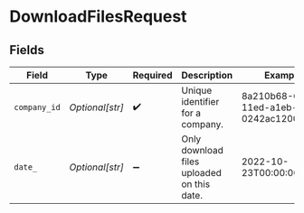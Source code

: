 # DownloadFilesRequest


## Fields

| Field                                      | Type                                       | Required                                   | Description                                | Example                                    |
| ------------------------------------------ | ------------------------------------------ | ------------------------------------------ | ------------------------------------------ | ------------------------------------------ |
| `company_id`                               | *Optional[str]*                            | :heavy_check_mark:                         | Unique identifier for a company.           | 8a210b68-6988-11ed-a1eb-0242ac120002       |
| `date_`                                    | *Optional[str]*                            | :heavy_minus_sign:                         | Only download files uploaded on this date. | 2022-10-23T00:00:00.000Z                   |